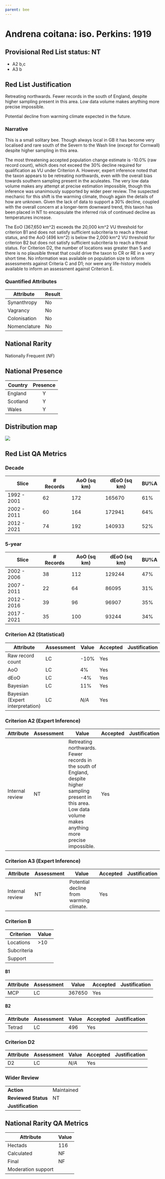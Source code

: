 ```yaml
---
parent: bee
---
```


# Andrena coitana: iso. Perkins: 1919

## Provisional Red List status: NT
- A2 b,c
- A3 b

## Red List Justification
Retreating northwards. Fewer records in the south of England, despite higher sampling present in this area. Low data volume makes anything more precise impossible.

Potential decline from warming climate expected in the future.
### Narrative
This is a small solitary bee.  Though always local in GB it has become very localised and rare south of the Severn to the Wash line (except for Cornwall) despite higher sampling in this area.

The most threatening accepted population change estimate is -10.0% (raw record count), which does not exceed the 30% decline required for qualification as VU under Criterion A. However, expert inference noted that the taxon appears to be retreating northwards, even with the overall bias towards southern sampling present in the aculeates. The very low data volume makes any attempt at precise estimation impossible, though this inference was unanimously supported by wider peer review. The suspected mechanic for this shift is the warming climate, though again the details of how are unknown. Given the lack of data to support a 30% decline, coupled with the overall concern at a longer-term downward trend, this taxon has been placed in NT to encapsulate the inferred risk of continued decline as temperatures increase.

The EoO (367,650 km^2) exceeds the 20,000 km^2 VU threshold for criterion B1 and does not satisfy sufficient subcriteria to reach a threat status, and the AoO (496 km^2) is below the 2,000 km^2 VU threshold for criterion B2 but does not satisfy sufficient subcriteria to reach a threat status. For Criterion D2, the number of locations was greater than 5 and there is no plausible threat that could drive the taxon to CR or RE in a very short time. No information was available on population size to inform assessments against Criteria C and D1; nor were any life-history models available to inform an assessment against Criterion E.
### Quantified Attributes
|Attribute|Result|
|---|---|
|Synanthropy|No|
|Vagrancy|No|
|Colonisation|No|
|Nomenclature|No|


## National Rarity
Nationally Frequent (*NF*)

## National Presence
|Country|Presence
|---|:-:|
|England|Y|
|Scotland|Y|
|Wales|Y|


## Distribution map
![](../map/32.svg)

## Red List QA Metrics
### Decade
| Slice | # Records | AoO (sq km) | dEoO (sq km) |BU%A |
|---|---|---|---|---|
|1992 - 2001|62|172|165670|61%|
|2002 - 2011|60|164|172941|64%|
|2012 - 2021|74|192|140933|52%|
### 5-year
| Slice | # Records | AoO (sq km) | dEoO (sq km) |BU%A |
|---|---|---|---|---|
|2002 - 2006|38|112|129244|47%|
|2007 - 2011|22|64|86095|31%|
|2012 - 2016|39|96|96907|35%|
|2017 - 2021|35|100|93244|34%|
### Criterion A2 (Statistical)
|Attribute|Assessment|Value|Accepted|Justification
|---|---|---|---|---|
|Raw record count|LC|-10%|Yes||
|AoO|LC|4%|Yes||
|dEoO|LC|-4%|Yes||
|Bayesian|LC|11%|Yes||
|Bayesian (Expert interpretation)|LC|*N/A*|Yes||
### Criterion A2 (Expert Inference)
|Attribute|Assessment|Value|Accepted|Justification
|---|---|---|---|---|
|Internal review|NT|Retreating northwards. Fewer records in the south of England, despite higher sampling present in this area. Low data volume makes anything more precise impossible.|Yes||
### Criterion A3 (Expert Inference)
|Attribute|Assessment|Value|Accepted|Justification
|---|---|---|---|---|
|Internal review|NT|Potential decline from warming climate.|Yes||
### Criterion B
|Criterion| Value|
|---|---|
|Locations|>10|
|Subcriteria||
|Support||
#### B1
|Attribute|Assessment|Value|Accepted|Justification
|---|---|---|---|---|
|MCP|LC|367650|Yes||
#### B2
|Attribute|Assessment|Value|Accepted|Justification
|---|---|---|---|---|
|Tetrad|LC|496|Yes||
### Criterion D2
|Attribute|Assessment|Value|Accepted|Justification
|---|---|---|---|---|
|D2|LC|*N/A*|Yes||
### Wider Review
|  |  |
|---|---|
|**Action**|Maintained|
|**Reviewed Status**|NT|
|**Justification**||


## National Rarity QA Metrics
|Attribute|Value|
|---|---|
|Hectads|116|
|Calculated|NF|
|Final|NF|
|Moderation support||


